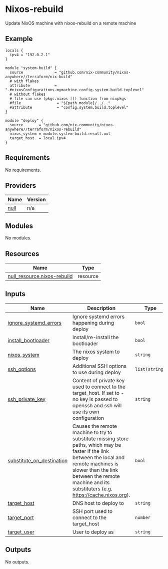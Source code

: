 # Nixos-rebuild

Update NixOS machine with nixos-rebuild on a remote machine

## Example

```hcl
locals {
  ipv4 = "192.0.2.1"
}

module "system-build" {
  source              = "github.com/nix-community/nixos-anywhere//terraform/nix-build"
  # with flakes
  attribute           = ".#nixosConfigurations.mymachine.config.system.build.toplevel"
  # without flakes
  # file can use (pkgs.nixos []) function from nixpkgs
  #file                = "${path.module}/../.."
  #attribute           = "config.system.build.toplevel"
}

module "deploy" {
  source       = "github.com/nix-community/nixos-anywhere//terraform/nixos-rebuild"
  nixos_system = module.system-build.result.out
  target_host  = local.ipv4
}
```

<!-- BEGIN_TF_DOCS -->

## Requirements

No requirements.

## Providers

| Name                                                | Version |
| --------------------------------------------------- | ------- |
| <a name="provider_null"></a> [null](#provider_null) | n/a     |

## Modules

No modules.

## Resources

| Name                                                                                                                 | Type     |
| -------------------------------------------------------------------------------------------------------------------- | -------- |
| [null_resource.nixos-rebuild](https://registry.terraform.io/providers/hashicorp/null/latest/docs/resources/resource) | resource |

## Inputs

| Name                                                                                                           | Description                                                                                                                                                                                                                                       | Type           | Default  | Required |
| -------------------------------------------------------------------------------------------------------------- | ------------------------------------------------------------------------------------------------------------------------------------------------------------------------------------------------------------------------------------------------- | -------------- | -------- | :------: |
| <a name="input_ignore_systemd_errors"></a> [ignore\_systemd\_errors](#input_ignore_systemd_errors)             | Ignore systemd errors happening during deploy                                                                                                                                                                                                     | `bool`         | `false`  |    no    |
| <a name="input_install_bootloader"></a> [install\_bootloader](#input_install_bootloader)                       | Install/re-install the bootloader                                                                                                                                                                                                                 | `bool`         | `false`  |    no    |
| <a name="input_nixos_system"></a> [nixos\_system](#input_nixos_system)                                         | The nixos system to deploy                                                                                                                                                                                                                        | `string`       | n/a      |   yes    |
| <a name="input_ssh_options"></a> [ssh\_options](#input_ssh_options)                                            | Additional SSH options to use during deploy                                                                                                                                                                                                       | `list(string)` | `[]`     |    no    |
| <a name="input_ssh_private_key"></a> [ssh\_private\_key](#input_ssh_private_key)                               | Content of private key used to connect to the target\_host. If set to - no key is passed to openssh and ssh will use its own configuration                                                                                                        | `string`       | `"-"`    |    no    |
| <a name="input_substitute_on_destination"></a> [substitute\_on\_destination](#input_substitute_on_destination) | Causes the remote machine to try to substitute missing store paths, which may be faster if the link between the local and remote machines is slower than the link between the remote machine and its substituters (e.g. https://cache.nixos.org). | `bool`         | `true`   |    no    |
| <a name="input_target_host"></a> [target\_host](#input_target_host)                                            | DNS host to deploy to                                                                                                                                                                                                                             | `string`       | n/a      |   yes    |
| <a name="input_target_port"></a> [target\_port](#input_target_port)                                            | SSH port used to connect to the target\_host                                                                                                                                                                                                      | `number`       | `22`     |    no    |
| <a name="input_target_user"></a> [target\_user](#input_target_user)                                            | User to deploy as                                                                                                                                                                                                                                 | `string`       | `"root"` |    no    |

## Outputs

No outputs.

<!-- END_TF_DOCS -->

